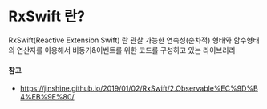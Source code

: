 # RxSwift 란?
RxSwift(Reactive Extension Swift) 란 관찰 가능한 연속성(순차적) 형태와 함수형태의 연산자를 이용해서 비동기&이벤트를 위한 코드를 구성하고 있는 라이브러리


#### 참고
- https://jinshine.github.io/2019/01/02/RxSwift/2.Observable%EC%9D%B4%EB%9E%80/